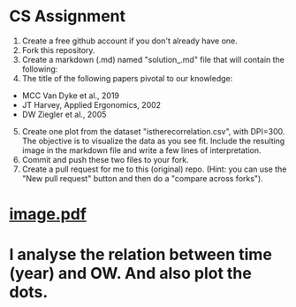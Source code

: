 # CS Assignment

1. Create a free github account if you don't already have one.
2. Fork this repository.
3. Create a markdown (.md) named "solution_<your name>.md" file that will contain the following:
4. The title of the following papers pivotal to our knowledge:
  - MCC Van Dyke et al., 2019
  - JT Harvey, Applied Ergonomics, 2002
  - DW Ziegler et al., 2005
5. Create one plot from the dataset "istherecorrelation.csv", with DPI=300. The objective is to visualize the data as you see fit. Include the resulting image in the markdown file and write a few lines of interpretation.
6. Commit and push these two files to your fork.
7. Create a pull request for me to this (original) repo. (Hint: you can use the "New pull request" button and then do a "compare across forks").
# [image.pdf](https://github.com/2211064636/CS_Assignment/files/7232279/image.pdf)
# I analyse the relation between time (year) and OW. And also plot the dots.
